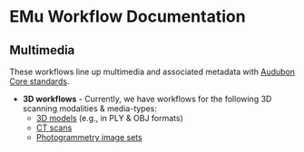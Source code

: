 # EMu Workflow Documentation

## Multimedia
These workflows line up multimedia and associated metadata with [Audubon Core standards](https://github.com/tdwg/ac/tree/master/3d). 
- **3D workflows** - Currently, we have workflows for the following 3D scanning modalities & media-types:
  - [3D models](https://github.com/fieldmuseum/EMu-Documentation/blob/master/Workflows/FMNH_workflow_MM_3d_Model.pdf) (e.g., in PLY & OBJ formats)
  - [CT scans](https://github.com/fieldmuseum/EMu-Documentation/blob/master/Workflows/FMNH_workflow_MM_CT_scans.pdf)
  - [Photogrammetry image sets](https://github.com/fieldmuseum/EMu-Documentation/blob/master/Workflows/FMNH_workflow_MM_Photogrammetry.pdf)


